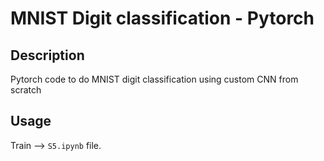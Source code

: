 # MNIST Digit classification - Pytorch

## Description
Pytorch code to do MNIST digit classification using custom CNN from scratch


## Usage

Train --> `S5.ipynb` file. 


